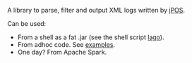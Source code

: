 A library to parse, filter and output XML logs written by [jPOS](http://jpos.org).

Can be used:

  * From a shell as a fat .jar (see the shell script [lago](https://github.com/binaryfoo/jpos-logs-scala/blob/master/lago)).
  * From adhoc code. See [examples](https://github.com/binaryfoo/jpos-logs-scala/tree/master/src/main/scala/io/github/binaryfoo/isotools/examples).
  * One day? From Apache Spark.